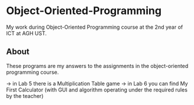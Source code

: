 # Object-Oriented-Programming
My work during Object-Oriented Programming course at the 2nd year of ICT at AGH UST.

## About
  These programs are my answers to the assignments in the object-oriented programming course.
  
  -> in Lab 5 there is a Multiplication Table game
  -> in Lab 6 you can find My First Calculator (with GUI and algorithm operating under the required rules by the teacher)
